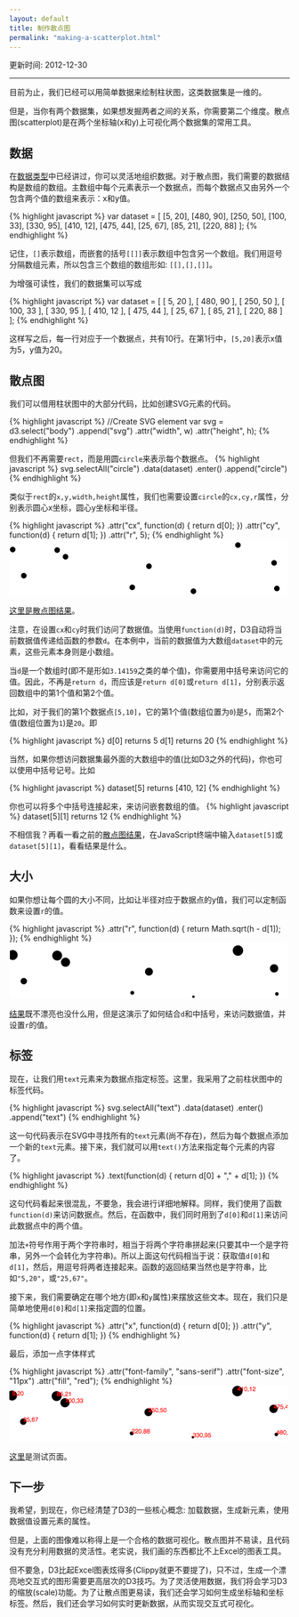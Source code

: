 ```yaml
---
layout: default
title: 制作散点图
permalink: "making-a-scatterplot.html"
---
```


更新时间: 2012-12-30

------


目前为止，我们已经可以用简单数据来绘制柱状图，这类数据集是一维的。

但是，当你有两个数据集，如果想发掘两者之间的关系，你需要第二个维度。散点图(scatterplot)是在两个坐标轴(x和y)上可视化两个数据集的常用工具。

## 数据
在[数据类型](types-of-data.html)中已经讲过，你可以灵活地组织数据。对于散点图，我们需要的数据结构是数组的数组。主数组中每个元素表示一个数据点，而每个数据点又由另外一个包含两个值的数组来表示：x和y值。

{% highlight javascript %}
var dataset = [
                [5, 20], [480, 90], [250, 50], [100, 33], [330, 95],
                [410, 12], [475, 44], [25, 67], [85, 21], [220, 88]
              ];
{% endhighlight %}

记住，`[]`表示数组，而嵌套的括号`[[]]`表示数组中包含另一个数组。我们用逗号分隔数组元素，所以包含三个数组的数组形如: `[[],[],[]]`。

为增强可读性，我们的数据集可以写成

{% highlight javascript %}
var dataset = [
                  [ 5,     20 ],
                  [ 480,   90 ],
                  [ 250,   50 ],
                  [ 100,   33 ],
                  [ 330,   95 ],
                  [ 410,   12 ],
                  [ 475,   44 ],
                  [ 25,    67 ],
                  [ 85,    21 ],
                  [ 220,   88 ]
              ];
{% endhighlight %}

这样写之后，每一行对应于一个数据点，共有10行。在第1行中，`[5,20]`表示x值为5，y值为20。

## 散点图
我们可以借用柱状图中的大部分代码，比如创建SVG元素的代码。

{% highlight javascript %}
//Create SVG element
var svg = d3.select("body")
            .append("svg")
            .attr("width", w)
            .attr("height", h);
{% endhighlight %}

但我们不再需要`rect`，而是用圆`circle`来表示每个数据点。
{% highlight javascript %}
svg.selectAll("circle")
   .data(dataset)
   .enter()
   .append("circle")
{% endhighlight %}

类似于`rect`的`x,y,width,height`属性，我们也需要设置`circle`的`cx,cy,r`属性，分别表示圆心x坐标，圆心y坐标和半径。

{% highlight javascript %}
.attr("cx", function(d) {
        return d[0];
   })
   .attr("cy", function(d) {
        return d[1];
   })
   .attr("r", 5);
{% endhighlight %}
![](images/140-making-a-scatterplot-1.png)

[这里是散点图结果](htmls/140-making-a-scatterplot-1.html)。

注意，在设置`cx`和`cy`时我们访问了数据值。当使用`function(d)`时，D3自动将当前数据值传递给函数的参数`d`。在本例中，当前的数据值为大数组`dataset`中的元素，这些元素本身则是小数组。

当`d`是一个数组时(即不是形如`3.14159`之类的单个值)，你需要用中括号来访问它的值。因此，不再是`return d`，而应该是`return d[0]`或`return d[1]`，分别表示返回数组中的第1个值和第2个值。

比如，对于我们的第1个数据点`[5,10]`，它的第1个值(数组位置为`0`)是`5`，而第2个值(数组位置为`1`)是`20`。即

{% highlight javascript %}
d[0] returns 5
d[1] returns 20
{% endhighlight %}

当然，如果你想访问数据集最外面的大数组中的值(比如D3之外的代码)，你也可以使用中括号记号。比如

{% highlight javascript %}
dataset[5] returns [410, 12]
{% endhighlight %}

你也可以将多个中括号连接起来，来访问嵌套数组的值。
{% highlight javascript %}
dataset[5][1] returns 12
{% endhighlight %}

不相信我？再看一看之前的[散点图结果](htmls/140-making-a-scatterplot-1.html)，在JavaScript终端中输入`dataset[5]`或`dataset[5][1]`，看看结果是什么。

## 大小
如果你想让每个圆的大小不同，比如让半径对应于数据点的y值，我们可以定制函数来设置`r`的值。

{% highlight javascript %}
.attr("r", function(d) {
    return Math.sqrt(h - d[1]);
});
{% endhighlight %}
![](images/140-making-a-scatterplot-2.png)

[结果](htmls/140-making-a-scatterplot-2.html)既不漂亮也没什么用，但是这演示了如何结合`d`和中括号，来访问数据值，并设置`r`的值。

## 标签
现在，让我们用`text`元素来为数据点指定标签。这里，我采用了之前柱状图中的标签代码。

{% highlight javascript %}
svg.selectAll("text")
   .data(dataset)
   .enter()
   .append("text")
{% endhighlight %}

这一句代码表示在SVG中寻找所有的`text`元素(尚不存在)，然后为每个数据点添加一个新的`text`元素。接下来，我们就可以用`text()`方法来指定每个元素的内容了。

{% highlight javascript %}
  .text(function(d) {
        return d[0] + "," + d[1];
   })
{% endhighlight %}

这句代码看起来很混乱，不要急，我会进行详细地解释。同样，我们使用了函数`function(d)`来访问数据点。然后，在函数中，我们同时用到了`d[0]`和`d[1]`来访问此数据点中的两个值。

加法`+`符号作用于两个字符串时，相当于将两个字符串拼起来(只要其中一个是字符串，另外一个会转化为字符串)。所以上面这句代码相当于说：获取值`d[0]`和`d[1]`，然后，用逗号将两者连接起来。函数的返回结果当然也是字符串，比如`"5,20"`，或`"25,67"`。

接下来，我们需要确定在哪个地方(即`x`和`y`属性)来摆放这些文本。现在，我们只是简单地使用`d[0]`和`d[1]`来指定圆的位置。

{% highlight javascript %}
 .attr("x", function(d) {
        return d[0];
   })
 .attr("y", function(d) {
        return d[1];
   })
{% endhighlight %}

最后，添加一点字体样式

{% highlight javascript %}
.attr("font-family", "sans-serif")
.attr("font-size", "11px")
.attr("fill", "red");
{% endhighlight %}
![](images/140-making-a-scatterplot-3.png)

[这里](htmls/140-making-a-scatterplot-3.html)是测试页面。

## 下一步
我希望，到现在，你已经清楚了D3的一些核心概念: 加载数据，生成新元素，使用数据值设置元素的属性。

但是，上面的图像难以称得上是一个合格的数据可视化。散点图并不易读，且代码没有充分利用数据的灵活性。老实说，我们画的东西都比不上Excel的图表工具。

但不要急，D3比起Excel图表炫得多(Clippy就更不要提了)，只不过，生成一个漂亮地交互式的图形需要更高层次的D3技巧。为了灵活使用数据，我们将会学习D3的缩放(scale)功能。为了让散点图更易读，我们还会学习如何生成坐标轴和坐标标签。然后，我们还会学习如何实时更新数据，从而实现交互式可视化。

